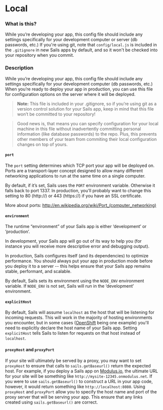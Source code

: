 # Local
### What is this?
While you’re developing your app, this config file should include any settings specifically for your development computer or server (db passwords, etc.)  If you're using git, note that `config/local.js` is included in the `.gitignore` in new Sails apps by default, and so it won't be checked into your repository when you commit.

### Description

While you&rsquo;re developing your app, this config file should include any settings specifically for your development computer (db passwords, etc.)
When you&rsquo;re ready to deploy your app in production, you can use this file for configuration options on the server where it will be deployed.

> **Note:** This file is included in your .gitignore, so if you&rsquo;re using git as a version control solution for your Sails app, keep in mind that this file won&rsquo;t be committed to your repository!

> Good news is, that means you can specify configuration for your local machine in this file without inadvertently committing personal information (like database passwords) to the repo.  Plus, this prevents other members of your team from commiting their local configuration changes on top of yours.


#### `port`

The `port` setting determines which TCP port your app will be deployed on.
Ports are a transport-layer concept designed to allow many different networking applications to run at the same time on a single computer.

By default, if it&rsquo;s set, Sails uses the `PORT` environment variable. Otherwise it falls back to port 1337. In production, you&rsquo;ll probably want to change this setting to 80 (http://) or 443 (https://) if you have an SSL certificate.

More about ports: http://en.wikipedia.org/wiki/Port_(computer_networking)


#### `environment`

The runtime &ldquo;environment&rdquo; of your Sails app is either &lsquo;development&rsquo; or &lsquo;production&rsquo;.

In development, your Sails app will go out of its way to help you (for instance you will receive more descriptive error and debugging output).

In production, Sails configures itself (and its dependencies) to optimize performance.
You should always put your app in production mode before you deploy it to a server -- this helps ensure that your Sails app remains stable, performant, and scalable.

By default, Sails sets its environment using the `NODE_ENV` environment variable. If `NODE_ENV` is not set, Sails will run in the &lsquo;development&rsquo; environment.

#### `explicitHost`

By default, Sails will assume `localhost` as the host that will be listening for incoming requests.  This will work in the majority of hosting environments you encounter, but in some cases ([OpenShift](http://www.openshift.com) being one example) you'll need to explicitly declare the host name of your Sails app.  Setting `explicitHost` tells Sails to listen for requests on that host instead of `localhost`.

#### `proxyHost` and `proxyPort`

If your site will ultimately be served by a proxy, you may want to set `proxyHost` to ensure that calls to `sails.getBaseurl()` return the expected host.  For example, if you deploy a Sails app on [Modulus.io](http://modulus.io), the ultimate URL for your site will be something like `http://mysite-12345.onmodulus.net`.  If you were to use `sails.getBaseurl()` to construct a URL in your app code, however, it would return something like `http://localhost:8080`.  Using `proxyHost` and `proxyPort` allow you to specify the host name and port of the proxy server that will be serving your app.  This ensure that any links created using `sails.getBaseurl()` are correct.

